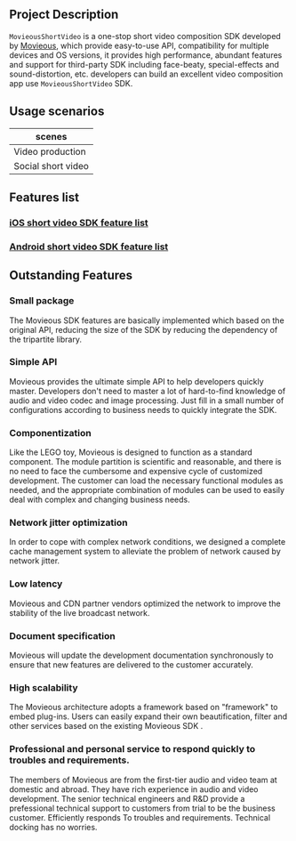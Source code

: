 ## Project Description

`MovieousShortVideo` is a one-stop short video composition SDK developed by [Movieous](http://movieous.video), which provide easy-to-use API, compatibility for multiple devices and OS versions, it provides high performance, abundant features and support for third-party SDK including face-beaty, special-effects and sound-distortion, etc. developers can build an excellent video composition app use `MovieousShortVideo` SDK.

## Usage scenarios

| scenes |
| - |
| Video production |
| Social short video  |

## Features list

### [iOS short video SDK feature list](https://github.com/movieous-team/MovieousShortVideo-Cocoa-Release/blob/master/README.en-us.md#features)
### [Android short video SDK feature list](https://github.com/movieous-team/MovieousShortVideo-Android-Release/blob/master/README.en-us.md#features-list)

## Outstanding Features

### Small package

The Movieous SDK features are basically implemented which based on the original API, reducing the size of the SDK by reducing the dependency of the tripartite library. 

### Simple API

Movieous provides the ultimate simple API to help developers quickly master. Developers don't need to master a lot of hard-to-find knowledge of audio and video codec and image processing. Just fill in a small number of configurations according to business needs to quickly integrate the SDK.

### Componentization

Like the LEGO toy, Movieous is designed to function as a standard component. The module partition is scientific and reasonable, and there is no need to face the cumbersome and expensive cycle of customized development. The customer can load the necessary functional modules as needed, and the appropriate combination of modules can be used to easily deal with complex and changing business needs.

### Network jitter optimization

In order to cope with complex network conditions, we designed a complete cache management system to alleviate the problem of network caused by network jitter.

### Low latency

Movieous and CDN partner vendors optimized the network to improve the stability of the live broadcast network.

### Document specification

Movieous will update the development documentation synchronously to ensure that new features are delivered to the customer accurately.

### High scalability

The Movieous architecture adopts a framework based on "framework" to embed plug-ins. Users can easily expand their own beautification, filter and other services based on the existing Movieous SDK .

### Professional and personal service to respond quickly to troubles and requirements.

The members of Movieous are from the first-tier audio and video team at domestic and abroad. They have rich experience in audio and video development. The senior technical engineers and R&D provide a prefessional technical support to customers from trial to be the business customer. Efficiently responds To troubles and requirements. Technical docking has no worries.
